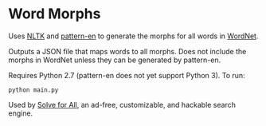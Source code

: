 # Word Morphs

Uses [NLTK](http://www.nltk.org/) and
[pattern-en](http://www.clips.ua.ac.be/pages/pattern-en) to generate the morphs
for all words in [WordNet](http://wordnet.princeton.edu/).

Outputs a JSON file that maps words to all morphs. Does not include the morphs in
WordNet unless they can be generated by pattern-en.

Requires Python 2.7 (pattern-en does not yet support Python 3). To run:

```
python main.py
```

Used by [Solve for All](https://solveforall.com/), an ad-free, customizable, and
hackable search engine.
